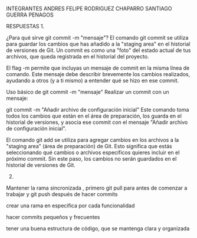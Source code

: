INTEGRANTES
ANDRES FELIPE RODRIGUEZ CHAPARRO
SANTIAGO GUERRA PENAGOS

RESPUESTAS
1.

¿Para qué sirve git commit -m "mensaje"?
El comando git commit se utiliza para guardar los cambios que has añadido a la "staging area" en el historial de versiones de Git. Un commit es como una "foto" del estado actual de tus archivos, que queda registrada en el historial del proyecto.

El flag -m permite que incluyas un mensaje de commit en la misma línea de comando. Este mensaje debe describir brevemente los cambios realizados, ayudando a otros (y a ti mismo) a entender qué se hizo en ese commit.

Uso básico de git commit -m "mensaje"
Realizar un commit con un mensaje:

git commit -m "Añadir archivo de configuración inicial"
Este comando toma todos los cambios que están en el área de preparación, los guarda en el historial de versiones, y asocia ese commit con el mensaje "Añadir archivo de configuración inicial".

El comando git add se utiliza para agregar cambios en los archivos a la "staging area" (área de preparación) de Git. Esto significa que estás seleccionando qué cambios o archivos específicos quieres incluir en el próximo commit. Sin este paso, los cambios no serán guardados en el historial de versiones de Git.

2.
Mantener la rama sincronizada , primero git pull para antes de comenzar a trabajar y git push después de hacer commits 

crear una rama en especifica por cada funcionalidad

hacer commits pequeños y frecuentes

tener una buena estructura de código, que se mantenga clara y organizada 
